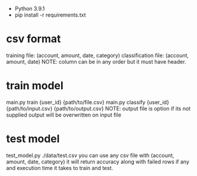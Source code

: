 - Python 3.9.1
- pip install -r requirements.txt
# csv format

training file: (account, amount, date, category)
classification file: (account, amount, date)
NOTE: column can be in any order but it must have header.

# train model

main.py train {user_id} {path/to/file.csv}
main.py classify {user_id} {path/to/input.csv} {path/to/output.csv}
NOTE: output file is option if its not supplied output will be overwritten on input file

# test model

test_model.py ./data/test.csv
you can use any csv file with (account, amount, date, category)
it will return accuracy along with failed rows if any and execution time it takes to train and test.
